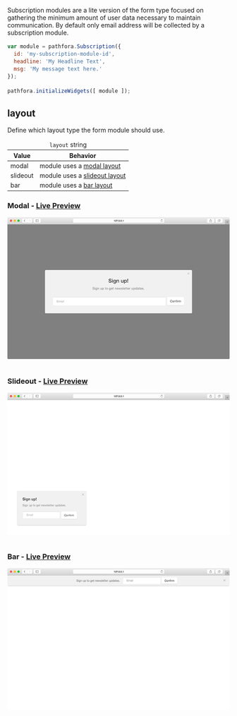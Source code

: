 Subscription modules are a lite version of the form type focused on gathering the minimum amount of user data necessary to maintain communication. By default only email address will be collected by a subscription module.

``` javascript
var module = pathfora.Subscription({
  id: 'my-subscription-module-id',
  headline: 'My Headline Text',
  msg: 'My message text here.'
});

pathfora.initializeWidgets([ module ]);
```

## layout

Define which layout type the form module should use.

<table>
  <thead>
    <tr>
      <td colspan="2" align="center"><code>layout</code> string</td>
    </tr>
    <tr>
      <th>Value</th>
      <th>Behavior</th>
    </tr>
  </thead>
  
  <tr>
    <td>modal</td>
    <td>module uses a <a href="../../layouts/modal">modal layout</a></td>
  </tr>
  <tr>
    <td>slideout</td>
    <td>module uses a <a href="../../layouts/slideout">slideout layout</a></td>
  </tr>
  <tr>
    <td>bar</td>
    <td>module uses a <a href="../../layouts/bar">bar layout</a></td>
  </tr>
</table>

### Modal - [Live Preview](../examples/preview/types/subscription/modal.html)

![Modal Subscription Module](../examples/img/types/subscription/modal.png)

<pre data-src="../../examples/src/types/subscription/modal.js"></pre>


### Slideout - [Live Preview](../examples/preview/types/subscription/slideout.html)

![Slideout Subscription Module](../examples/img/types/subscription/slideout.png)

<pre data-src="../../examples/src/types/subscription/slideout.js"></pre>


### Bar - [Live Preview](../examples/preview/types/subscription/bar.html)

![Bar Subscription Module](../examples/img/types/subscription/bar.png)

<pre data-src="../../examples/src/types/subscription/bar.js"></pre>

